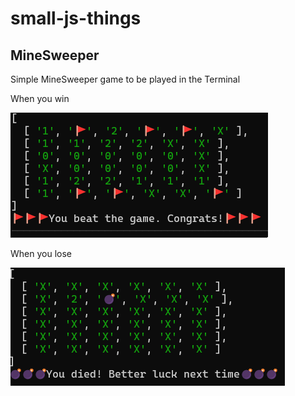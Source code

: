 # small-js-things

## MineSweeper

Simple MineSweeper game to be played in the Terminal

When you win

![Win](./assets/mine-sweeper-win.png)

When you lose

![Lose](./assets/mine-sweeper-lose.png)
